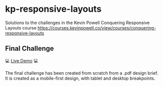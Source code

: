 # kp-responsive-layouts
Solutions to the challenges in the Kevin Powell Conquering Responsive Layouts course https://courses.kevinpowell.co/view/courses/conquering-responsive-layouts

## Final Challenge
💻 [Live Demo](https://perugi.github.io/kp-responsive-layouts/) 💻<br/><br/>
The final challenge has been created from scratch from a .pdf design brief.<br/>
It is created as a mobile-first design, with tablet and desktop breakpoints.
